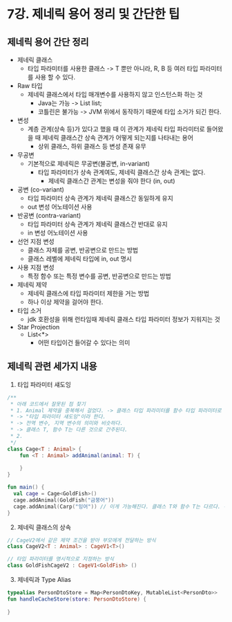 # 7강. 제네릭 용어 정리 및 간단한 팁

## 제네릭 용어 간단 정리
- 제네릭 클래스
  - 타입 파라미터를 사용한 클래스 -> T 뿐만 아니라, R, B 등 여러 타입 파라미터를 사용 할 수 있다.
- Raw 타입
  - 제네릭 클래스에서 타입 매개변수를 사용하지 않고 인스턴스화 하는 것 
    - Java는 가능 -> List list;
    - 코틀린은 불가능 -> JVM 위에서 동작하기 때문에 타입 소거가 되긴 한다.
- 변성
  - 계층 관계(상속 등)가 있다고 했을 때 이 관계가 제네릭 타입 파라미터로 들어왔을 때 제네릭 클래스간 상속 관계가 어떻게 되는지를 나타내는 용어
    - 상위 클래스, 하위 클래스 등 변성 존재 유무
- 무공변
  - 기본적으로 제네릭은 무공변(불공변, in-variant)
    - 타입 파라미터가 상속 관계여도, 제네릭 클래스간 상속 관계는 없다.
      - 제네릭 클래스간 관계는 변성을 줘야 한다 (in, out)
- 공변 (co-variant)
  - 타입 파라미터 상속 관계가 제네릭 클래스간 동일하게 유지
  - out 변성 어노테이션 사용
- 반공변 (contra-variant)
  - 타입 파라미터 상속 관계가 제네릭 클래스간 반대로 유지
  - in 변성 어노테이션 사용
- 선언 지점 변성
  - 클래스 자체를 공변, 반공변으로 만드는 방법
  - 클래스 레벨에 제네릭 타입에 in, out 명시
- 사용 지점 변성
  - 특정 함수 또는 특정 변수를 공변, 반공변으로 만드는 방법
- 제네릭 제약
  - 제네릭 클래스에 타입 파라미터 제한을 거는 방법
  - 하나 이상 제약을 걸어야 한다.
- 타입 소거
  - jdk 호환성을 위해 런타임때 제네릭 클래스 타입 파라미터 정보가 지워지는 것
- Star Projection
  - List<*>
    - 어떤 타입이건 들어갈 수 있다는 의미

## 제네릭 관련 세가지 내용
1. 타입 파라미터 섀도잉
```kotlin
/**
 * 아래 코드에서 잘못된 점 찾기
 * 1. Animal 제약을 중복해서 걸었다. -> 클래스 타입 파라미터를 함수 타입 파라미터로 덮어쓴 것
 * -> "타입 파라미터 섀도잉"이라 한다.
 * -> 전역 변수, 지역 변수의 의미와 비슷하다.
 * -> 클래스 T, 함수 T는 다른 것으로 간주된다.
 * 2. 
 */
class Cage<T : Animal> {
    fun <T : Animal> addAnimal(animal: T) {
        
    }
}

fun main() {
  val cage = Cage<GoldFish>()
  cage.addAnimal(GoldFish("금붕어"))
  cage.addAnimal(Carp("잉어")) // 이게 가능해진다. 클래스 T와 함수 T는 다르다. -> 타입 파라미터 섀도잉은 피하는게 좋다.
}
```

2. 제네릭 클래스의 상속
```kotlin
// CageV2에서 같은 제약 조건을 받아 부모에게 전달하는 방식
class CageV2<T : Animal> : CageV1<T>()

// 타입 파라미터를 명시적으로 지정하는 방식
class GoldFishCageV2 : CageV1<GoldFish> ()
```

3. 제네릭과 Type Alias
```kotlin
typealias PersonDtoStore = Map<PersonDtoKey, MutableList<PersonDto>>
fun handleCacheStore(store: PersonDtoStore) {
    
}
```